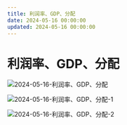 ```yaml
---
title: 利润率、GDP、分配
date: 2024-05-16 00:00:00
updated: 2024-05-16 00:00:00
---
```


# 利润率、GDP、分配

![2024-05-16-利润率、GDP、分配](assets/2024-05-16-利润率、GDP、分配.jpeg)

![2024-05-16-利润率、GDP、分配-1](assets/2024-05-16-利润率、GDP、分配-1.jpeg)

![2024-05-16-利润率、GDP、分配-2](assets/2024-05-16-利润率、GDP、分配-2.png)

